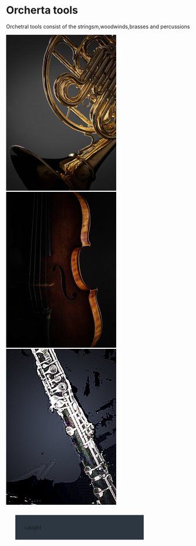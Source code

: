 <!DOCTYPE html>
<html lang="zh-cn">
  <head>
    <meta charset="utf-8">
  </head>
  <body>
    <h1>Orcherta tools</h1>
    <p>Orchetral tools consist of the stringsm,woodwinds,brasses and percussions</p>
    <span>
    <img src="smc0406_portrait_productview.jpg" alt="brass">
    <img src="smc0201_portrait_productview.jpg" alt="string">
    <img src="smc0200_portrait_productview.jpg" alt="woodwind">
    </span>
    <style>
div {
    background-color:rgb(44,55,66);
    width: 300px;
    border: 25px rgb(133,145,176);
    padding: 25px;
    margin: 25px;
}
</style>
    <div>caught</div>
  </body>
</html>
